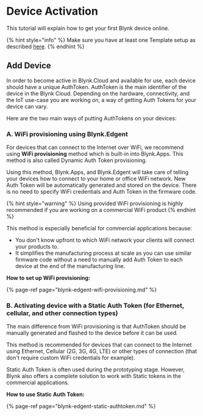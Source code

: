 # Device Activation

This tutorial will explain how to get your first Blynk device online.

{% hint style="info" %}
Make sure you have at least one Template setup as described [here](../template-quick-setup/).
{% endhint %}

## **Add Device**

In order to become active in Blynk.Cloud and available for use, each device should have a unique AuthToken. AuthToken is the main identifier of the device in the Blynk Cloud. Depending on the hardware, connectivity, and the IoT use-case you are working on, a way of getting Auth Tokens for your device can vary.

Here are the two main ways of putting AuthTokens on your devices:

### A. WiFi provisioning using Blynk.Edgent

For devices that can connect to the Internet over WiFi, we recommend using **WiFi provisioning** method which is built-in into Blynk.Apps. This method is also called Dynamic Auth Token provisioning.

Using this method, Blynk.Apps, and Blynk.Edgent will take care of telling your devices how to connect to your home or office WiFi network. New Auth Token will be automatically generated and stored on the device. There is no need to specify WiFi credentials and Auth Token in the firmware code.

{% hint style="warning" %}
Using provided WiFi provisioning is highly recommended if you are working on a commercial WiFi product
{% endhint %}

This method is especially beneficial for commercial applications because:

* You don't know upfront to which WiFi network your clients will connect your products to.
* It simplifies the manufacturing process at scale as you can use similar firmware code without a need to manually add Auth Token to each device at the end of the manufacturing line. 

**How to set up WiFi provisioning:**

{% page-ref page="blynk-edgent-wifi-provisioning.md" %}

### B. Activating device with a Static Auth Token \(for Ethernet, cellular, and other connection types\)

The main difference from WiFi provisioning is that AuthToken should be manually generated and flashed to the device before it can be used.

This method is recommended for devices that can connect to the Internet using Ethernet, Cellular \(2G, 3G, 4G, LTE\) or other types of connection \(that don't require custom WiFi credentials for example\).

Static Auth Token is often used during the prototyping stage. However, Blynk also offers a complete solution to work with Static tokens in the commercial applications.

**How to use Static Auth Token:**

{% page-ref page="blynk-edgent-static-authtoken.md" %}


